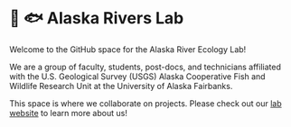 # 🌊 :fish: Alaska Rivers Lab
Welcome to the GitHub space for the Alaska River Ecology Lab!

We are a group of faculty, students, post-docs, and technicians affiliated with the U.S. Geological Survey (USGS) Alaska Cooperative Fish and Wildlife Research Unit at the University of Alaska Fairbanks.

This space is where we collaborate on projects. Please check out our [lab website](https://www.akriverecology.weebly.com) to learn more about us!

